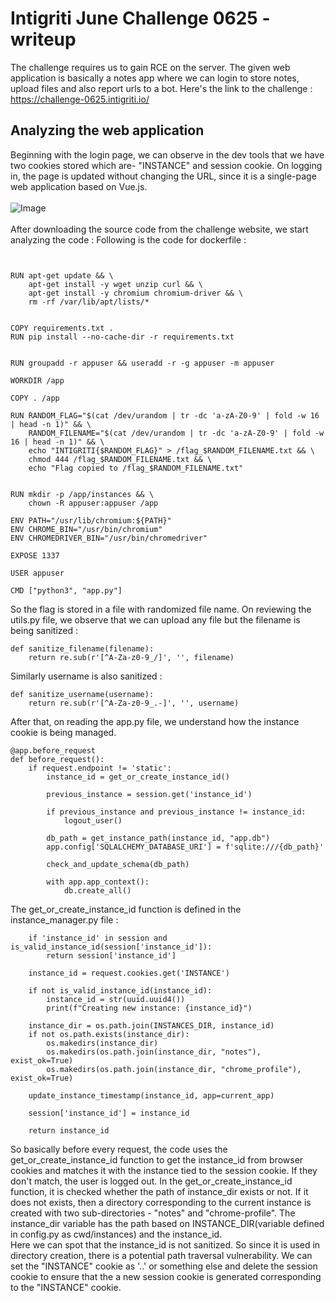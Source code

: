 # Intigriti June Challenge 0625 - writeup
The challenge requires us to gain RCE on the server. The given web application is basically a notes app where we can login to store notes, upload files and also report urls to a bot. Here's the link to the challenge : https://challenge-0625.intigriti.io/
## Analyzing the web application
Beginning with the login page, we can observe in the dev tools that we have two cookies stored which are- "INSTANCE" and session cookie. On logging in, the page is updated without changing the URL, since it is a single-page web application based on Vue.js.
<br><br>
![Image](https://github.com/user-attachments/assets/2dadff4e-5efd-419c-b4e4-b2005c5c30ba)
<br><br>
After downloading the source code from the challenge website, we start analyzing the code : 
Following is the code for dockerfile : 
```FROM python:3.13-slim


RUN apt-get update && \
    apt-get install -y wget unzip curl && \
    apt-get install -y chromium chromium-driver && \
    rm -rf /var/lib/apt/lists/*


COPY requirements.txt .
RUN pip install --no-cache-dir -r requirements.txt


RUN groupadd -r appuser && useradd -r -g appuser -m appuser

WORKDIR /app

COPY . /app

RUN RANDOM_FLAG="$(cat /dev/urandom | tr -dc 'a-zA-Z0-9' | fold -w 16 | head -n 1)" && \
    RANDOM_FILENAME="$(cat /dev/urandom | tr -dc 'a-zA-Z0-9' | fold -w 16 | head -n 1)" && \
    echo "INTIGRITI{$RANDOM_FLAG}" > /flag_$RANDOM_FILENAME.txt && \
    chmod 444 /flag_$RANDOM_FILENAME.txt && \
    echo "Flag copied to /flag_$RANDOM_FILENAME.txt"


RUN mkdir -p /app/instances && \
    chown -R appuser:appuser /app

ENV PATH="/usr/lib/chromium:${PATH}"
ENV CHROME_BIN="/usr/bin/chromium"
ENV CHROMEDRIVER_BIN="/usr/bin/chromedriver"

EXPOSE 1337

USER appuser

CMD ["python3", "app.py"]
```
So the flag is stored in a file with randomized file name.
On reviewing the utils.py file, we observe that we can upload any file but the filename is being sanitized : 
```
def sanitize_filename(filename):
    return re.sub(r'[^A-Za-z0-9_/]', '', filename)
```
Similarly username is also sanitized :
```
def sanitize_username(username):
    return re.sub(r'[^A-Za-z0-9_.-]', '', username)
```
After that, on reading the app.py file, we understand how the instance cookie is being managed.
```
@app.before_request
def before_request():
    if request.endpoint != 'static':
        instance_id = get_or_create_instance_id()
        
        previous_instance = session.get('instance_id')
        
        if previous_instance and previous_instance != instance_id:
            logout_user()
        
        db_path = get_instance_path(instance_id, "app.db")
        app.config['SQLALCHEMY_DATABASE_URI'] = f'sqlite:///{db_path}'
        
        check_and_update_schema(db_path)
        
        with app.app_context():
            db.create_all()
```
The get_or_create_instance_id function is defined in the instance_manager.py file : 
```
    if 'instance_id' in session and is_valid_instance_id(session['instance_id']):
        return session['instance_id']
    
    instance_id = request.cookies.get('INSTANCE')
    
    if not is_valid_instance_id(instance_id):
        instance_id = str(uuid.uuid4())
        print(f"Creating new instance: {instance_id}")
    
    instance_dir = os.path.join(INSTANCES_DIR, instance_id)
    if not os.path.exists(instance_dir):
        os.makedirs(instance_dir)
        os.makedirs(os.path.join(instance_dir, "notes"), exist_ok=True)
        os.makedirs(os.path.join(instance_dir, "chrome_profile"), exist_ok=True)
    
    update_instance_timestamp(instance_id, app=current_app)
    
    session['instance_id'] = instance_id
    
    return instance_id
```
So basically before every request, the code uses the get_or_create_instance_id function to get the instance_id from browser cookies and matches it with the instance tied to the session cookie. If they don't match, the user is logged out. In the get_or_create_instance_id function, it is checked whether the path of instance_dir exists or not. If it does not exists, then a directory corresponding to the current instance is created with two sub-directories - "notes" and "chrome-profile". The instance_dir variable has the path based on INSTANCE_DIR(variable defined in config.py as cwd/instances) and the instance_id.<br>
Here we can spot that the instance_id is not sanitized. So since it is used in directory creation, there is a potential path traversal vulnerability. We can set the "INSTANCE" cookie as '..' or something else and delete the session cookie to ensure that the a new session cookie is generated corresponding to the "INSTANCE" cookie. 
